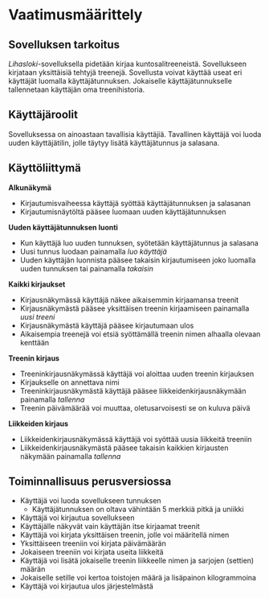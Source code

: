 # Vaatimusmäärittely
## Sovelluksen tarkoitus

*Lihasloki*-sovelluksella pidetään kirjaa kuntosalitreeneistä. Sovellukseen kirjataan yksittäisiä tehtyjä treenejä. Sovellusta voivat käyttää useat eri käyttäjät luomalla käyttäjätunnuksen. Jokaiselle käyttäjätunnukselle tallennetaan käyttäjän oma treenihistoria.

## Käyttäjäroolit

Sovelluksessa on ainoastaan tavallisia käyttäjiä. Tavallinen käyttäjä voi luoda uuden käyttäjätilin, jolle täytyy lisätä käyttäjätunnus ja salasana.

## Käyttöliittymä
  
**Alkunäkymä**
- Kirjautumisvaiheessa käyttäjä syöttää käyttäjätunnuksen ja salasanan
- Kirjautumisnäytöltä pääsee luomaan uuden käyttäjätunnuksen

**Uuden käyttäjätunnuksen luonti**
- Kun käyttäjä luo uuden tunnuksen, syötetään käyttäjätunnus ja salasana 
- Uusi tunnus luodaan painamalla *luo käyttäjä*
- Uuden käyttäjän luonnista pääsee takaisin kirjautumiseen joko luomalla uuden tunnuksen tai painamalla *takaisin*

**Kaikki kirjaukset**
- Kirjausnäkymässä käyttäjä näkee aikaisemmin kirjaamansa treenit
- Kirjausnäkymästä pääsee yksittäisen treenin kirjaamiseen painamalla *uusi treeni*
- Kirjausnäkymästä käyttäjä pääsee kirjautumaan ulos 
- Aikaisempia treenejä voi etsiä syöttämällä treenin nimen alhaalla olevaan kenttään

**Treenin kirjaus**
- Treeninkirjausnäkymässä käyttäjä voi aloittaa uuden treenin kirjauksen
- Kirjaukselle on annettava nimi
- Treeninkirjausnäkymästä käyttäjä pääsee liikkeidenkirjausnäkymään painamalla *tallenna*
- Treenin päivämäärää voi muuttaa, oletusarvoisesti se on kuluva päivä

**Liikkeiden kirjaus**
- Liikkeidenkirjausnäkymässä käyttäjä voi syöttää uusia liikkeitä treeniin
- Liikkeidenkirjausnäkymästä pääsee takaisin kaikkien kirjausten näkymään painamalla *tallenna*


## Toiminnallisuus perusversiossa
- Käyttäjä voi luoda sovellukseen tunnuksen 
  - Käyttäjätunnuksen on oltava vähintään 5 merkkiä pitkä ja uniikki
- Käyttäjä voi kirjautua sovellukseen 
- Käyttäjälle näkyvät vain käyttäjän itse kirjaamat treenit
- Käyttäjä voi kirjata yksittäisen treenin, jolle voi määritellä nimen 
- Yksittäiseen treeniin voi kirjata päivämäärän 
- Jokaiseen treeniin voi kirjata useita liikkeitä
- Käyttäjä voi lisätä jokaiselle treenin liikkeelle nimen ja sarjojen (settien) määrän 
- Jokaiselle setille voi kertoa toistojen määrä ja lisäpainon kilogrammoina 
- Käyttäjä voi kirjautua ulos järjestelmästä 

